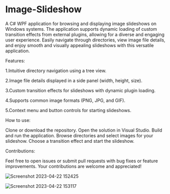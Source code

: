 # Image-Slideshow

A C# WPF application for browsing and displaying image slideshows on Windows systems. The application supports dynamic loading of custom transition effects from external plugins, allowing for a diverse and engaging user experience. Easily navigate through directories, view image file details, and enjoy smooth and visually appealing slideshows with this versatile application.

Features:

1.Intuitive directory navigation using a tree view.

2.Image file details displayed in a side panel (width, height, size).

3.Custom transition effects for slideshows with dynamic plugin loading.

4.Supports common image formats (PNG, JPG, and GIF).

5.Context menu and button controls for starting slideshows.


How to use:

Clone or download the repository.
Open the solution in Visual Studio.
Build and run the application.
Browse directories and select images for your slideshow.
Choose a transition effect and start the slideshow.

Contributions:


Feel free to open issues or submit pull requests with bug fixes or feature improvements. Your contributions are welcome and appreciated!  

![Screenshot 2023-04-22 152425](https://user-images.githubusercontent.com/73228864/233799451-0d422eba-65c0-48f5-8c5c-26a6c69fad37.png)

![Screenshot 2023-04-22 153117](https://user-images.githubusercontent.com/73228864/233799454-927b1ea1-8ad2-462c-8720-be0afd2d96e3.png)
